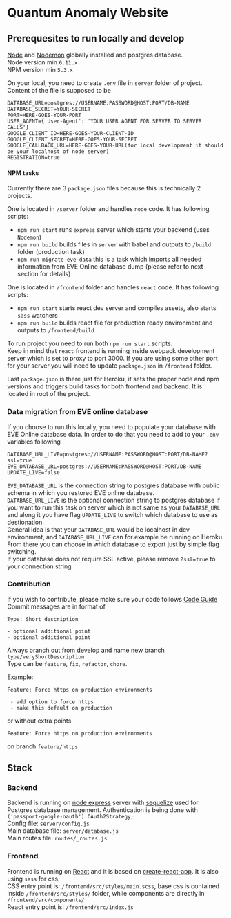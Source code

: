 # Quantum Anomaly Website

## Prerequesites to run locally and develop

[Node](https://nodejs.org/en/) and [Nodemon](https://www.npmjs.com/package/nodemon) globally installed and postgres database.  
Node version min `6.11.x`  
NPM version min `5.3.x`

On your local, you need to create `.env` file in `server` folder of project. Content of the file is supposed to be

```
DATABASE_URL=postgres://USERNAME:PASSWORD@HOST:PORT/DB-NAME
DATABASE_SECRET=YOUR-SECRET
PORT=HERE-GOES-YOUR-PORT
USER_AGENT={'User-Agent': 'YOUR USER AGENT FOR SERVER TO SERVER CALLS'}
GOOGLE_CLIENT_ID=HERE-GOES-YOUR-CLIENT-ID
GOOGLE_CLIENT_SECRET=HERE-GOES-YOUR-SECRET
GOOGLE_CALLBACK_URL=HERE-GOES-YOUR-URL(for local development it should be your localhost of node server)
REGISTRATION=true
```

#### NPM tasks
Currently there are 3 `package.json` files because this is technically 2 projects. 

One is located in `/server` folder and handles `node` code. It has following scripts:
- `npm run start` runs `express` server which starts your backend (uses `Nodemon`)
- `npm run build` builds files in `server` with babel and outputs to `/build` folder (production task)
- `npm run migrate-eve-data` this is a task which imports all needed information from EVE Online database dump (please refer to next section for details)

One is located in `/frontend` folder and handles `react` code. It has following scripts:
- `npm run start` starts react dev server and compiles assets, also starts `sass` watchers
- `npm run build` builds react file for production ready environment and outputs to `/frontend/build`

To run project you need to run both `npm run start` scripts.  
Keep in mind that `react` frontend is running inside webpack development server which is set to proxy to port 3000. If you are using some other port for your server you will need to update `package.json` in `/frontend` folder.  

Last `package.json` is there just for Heroku, it sets the proper node and npm versions and triggers build tasks for both frontend and backend. It is located in root of the project.  

### Data migration from EVE online database
If you choose to run this locally, you need to populate your database with EVE Online database data. In order to do that you need to add to your `.env` variables following
```
DATABASE_URL_LIVE=postgres://USERNAME:PASSWORD@HOST:PORT/DB-NAME?ssl=true
EVE_DATABASE_URL=postgres://USERNAME:PASSWORD@HOST:PORT/DB-NAME
UPDATE_LIVE=false
```
`EVE_DATABASE_URL` is the connection string to postgres database with public schema in which you restored EVE online database.  
`DATABASE_URL_LIVE` is the optional connection string to postgres database if you want to run this task on server which is not same as your `DATABASE_URL` and along it you have flag `UPDATE_LIVE` to switch which database to use as destionation.  
General idea is that your `DATABASE_URL` would be localhost in dev environment, and `DATABASE_URL_LIVE` can for example be running on Heroku. From there you can choose in which database to export just by simple flag switching.  
If your database does not require SSL active, please remove `?ssl=true` to your connection string

### Contribution 

If you wish to contribute, please make sure your code follows [Code Guide](code-style.md)  
Commit messages are in format of 

```
Type: Short description

- optional additional point
- optional additional point
```

Always branch out from develop and name new branch `type/veryShortDescription`  
Type can be `feature`, `fix`, `refactor`, `chore`.

Example:
```
Feature: Force https on production environments

 - add option to force https
 - make this default on production
```
or without extra points
```
Feature: Force https on production environments
```
on branch `feature/https`


## Stack

### Backend

Backend is running on [node express](https://www.npmjs.com/package/express) server with [sequelize](https://www.npmjs.com/package/sequelize)
used for Postgres database management. Authentication is being done with `('passport-google-oauth').OAuth2Strategy;`  
Config file: `server/config.js`  
Main database file: `server/database.js`  
Main routes file: `routes/_routes.js`

### Frontend

Frontend is running on [React](https://facebook.github.io/react/) and it is based on [create-react-app](https://github.com/facebookincubator/create-react-app). It is also using `sass` for css.  
CSS entry point is: `/frontend/src/styles/main.scss`, base css is contained inside `/frontend/src/styles/` folder, while components are directly in `/frontend/src/components/`  
React entry point is: `/frontend/src/index.js`
